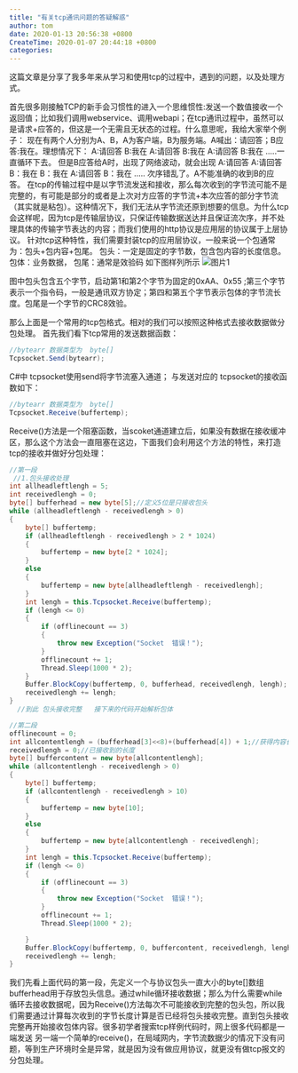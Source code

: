 ```yaml
---
title: "有关tcp通讯问题的答疑解惑"
author: tom
date: 2020-01-13 20:56:38 +0800
CreateTime: 2020-01-07 20:44:18 +0800
categories: 
---
```

这篇文章是分享了我多年来从学习和使用tcp的过程中，遇到的问题，以及处理方式。

首先很多刚接触TCP的新手会习惯性的进入一个思维惯性:发送一个数值接收一个返回值；比如我们调用webservice、调用webapi；在tcp通讯过程中，虽然可以是请求+应答的，但这是一个无需且无状态的过程。什么意思呢，我给大家举个例子：
现在有两个人分别为A、B，A为客户端，B为服务端。A喊出：请回答；B应答:我在。理想情况下：
A:请回答
B:我在
A:请回答
B:我在
A:请回答
B:我在
.....一直循环下去。
但是B应答给A时，出现了网络波动，就会出现
A:请回答
A:请回答
B：我在
B：我在
A:请回答
B：我在
.....
次序错乱了。A不能准确的收到B的应答。
在tcp的传输过程中是以字节流发送和接收，那么每次收到的字节流可能不是完整的，有可能是部分的或者是上次对方应答的字节流+本次应答的部分字节流（其实就是粘包）。这种情况下，我们无法从字节流还原到想要的信息。为什么tcp会这样呢，因为tcp是传输层协议，只保证传输数据送达并且保证流次序，并不处理具体的传输字节表达的内容；而我们使用的http协议是应用层的协议属于上层协议。
针对tcp这种特性，我们需要封装tcp的应用层协议，一般来说一个包通常为：包头+包内容+包尾。
包头：一定是固定的字节数，包含包内容的长度信息。
包体：业务数据，
包尾：通常是效验码
如下图样列所示
![图片1](/asset/TIM图片20200113165025.png)

图中包头包含五个字节，启动第1和第2个字节为固定的0xAA、0x55 ;第三个字节表示一个指令码，一般是通讯双方协定；第四和第五个字节表示包体的字节流长度。包尾是一个字节的CRC8效验。

那么上面是一个常用的tcp包格式。相对的我们可以按照这种格式去接收数据做分包处理。
首先我们看下tcp常用的发送数据函数：
```csharp
//bytearr 数据类型为  byte[]
Tcpsocket.Send(bytearr);
```
C#中 tcpsocket使用send将字节流塞入通道；
与发送对应的 tcpsocket的接收函数如下：
```csharp
//bytearr 数据类型为  byte[]
Tcpsocket.Receive(buffertemp);

```

Receive()方法是一个阻塞函数，当scoket通道建立后，如果没有数据在接收缓冲区，那么这个方法会一直阻塞在这边，下面我们会利用这个方法的特性，来打造tcp的接收并做好分包处理：
```csharp
//第一段
 //1.包头接收处理
int allheadleftlengh = 5;
int receivedlengh = 0;
byte[] bufferhead = new byte[5];//定义5位是只接收包头
while (allheadleftlengh - receivedlengh > 0)
{
    byte[] buffertemp;
    if (allheadleftlengh - receivedlengh > 2 * 1024)
    {
        buffertemp = new byte[2 * 1024];
    }
    else
    {
        buffertemp = new byte[allheadleftlengh - receivedlengh];
    }
    int lengh = this.Tcpsocket.Receive(buffertemp);
    if (lengh <= 0)
    {
        if (offlinecount == 3)
        {
            throw new Exception("Socket  错误！");
        }
        offlinecount += 1;
        Thread.Sleep(1000 * 2);
    }
    Buffer.BlockCopy(buffertemp, 0, bufferhead, receivedlengh, lengh);
    receivedlengh += lengh;
}
  //到此 包头接收完整   接下来的代码开始解析包体

//第二段
offlinecount = 0;
int allcontentlengh = (bufferhead[3]<<8)+(bufferhead[4]) + 1;//获得内容长度+校验位长度1
receivedlengh = 0;//已接收到的长度
byte[] buffercontent = new byte[allcontentlengh];
while (allcontentlengh - receivedlengh > 0)
{
    byte[] buffertemp;
    if (allcontentlengh - receivedlengh > 10)
    {
        buffertemp = new byte[10];
    }
    else
    {
        buffertemp = new byte[allcontentlengh - receivedlengh];
    }
    int lengh = this.Tcpsocket.Receive(buffertemp);
    if (lengh <= 0)
    {
        if (offlinecount == 3)
        {
            throw new Exception("Socket  错误！");
        }
        offlinecount += 1;
        Thread.Sleep(1000 * 2);

    }
    Buffer.BlockCopy(buffertemp, 0, buffercontent, receivedlengh, lengh);
    receivedlengh += lengh;
}
```
我们先看上面代码的第一段，先定义一个与协议包头一直大小的byte[]数组bufferhead用于存放包头信息。通过while循环接收数据；那么为什么需要while循环去接收数据呢，因为Receive()方法每次不可能接收到完整的包头包，所以我们需要通过计算每次收到的字节长度计算是否已经将包头接收完整。直到包头接收完整再开始接收包体内容。很多初学者搜索tcp样例代码时，网上很多代码都是一端发送 另一端一个简单的receive()，在局域网内，字节流数据少的情况下没有问题，等到生产环境时全是异常，就是因为没有做应用协议，就更没有做tcp报文的分包处理。


